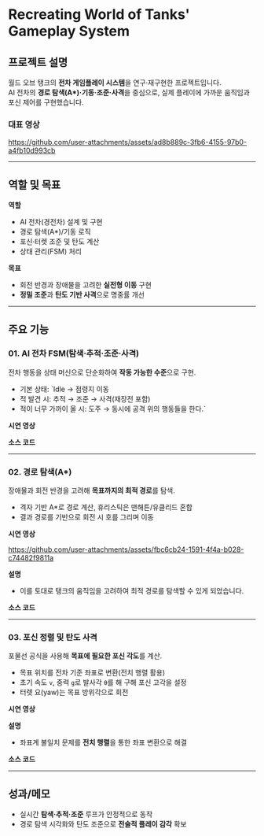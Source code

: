 # Recreating World of Tanks' Gameplay System

## 프로젝트 설명
월드 오브 탱크의 **전차 게임플레이 시스템**을 연구·재구현한 프로젝트입니다.  
AI 전차의 **경로 탐색(A\*)·기동·조준·사격**을 중심으로, 실제 플레이에 가까운 움직임과 포신 제어를 구현했습니다.

### 대표 영상
<!-- GitHub user-attachments 링크 + YouTube 링크 추가 -->

https://github.com/user-attachments/assets/ad8b889c-3fb6-4155-97b0-a4fb10d993cb

---

## 역할 및 목표

**역할**
- AI 전차(경전차) 설계 및 구현
- 경로 탐색(A\*)/기동 로직
- 포신·터렛 조준 및 탄도 계산
- 상태 관리(FSM) 처리

**목표**
- 회전 반경과 장애물을 고려한 **실전형 이동** 구현
- **정밀 조준**과 **탄도 기반 사격**으로 명중률 개선

---

## 주요 기능

### 01. AI 전차 FSM(탐색·추적·조준·사격)
전차 행동을 상태 머신으로 단순화하여 **작동 가능한 수준**으로 구현.
- 기본 상태: `Idle → 점령지 이동
- 적 발견 시: 추적 → 조준 → 사격(재장전 포함)
- 적이 너무 가까이 올 시: 도주 → 동시에 공격
위의 행동들을 한다.`

**시연 영상**



**소스 코드**  

---

### 02. 경로 탐색(A\*)
장애물과 회전 반경을 고려해 **목표까지의 최적 경로**를 탐색.
- 격자 기반 A\*로 경로 계산, 휴리스틱은 맨해튼/유클리드 혼합
- 결과 경로를 기반으로 회전 시 호를 그리며 이동

**시연 영상**



https://github.com/user-attachments/assets/fbc6cb24-1591-4f4a-b028-c74482f9811a



**설명**
- 이를 토대로 탱크의 움직임을 고려하여 최적 경로를 탐색할 수 있게 되었습니다.

**소스 코드**  

---

### 03. 포신 정렬 및 탄도 사격
포물선 공식을 사용해 **목표에 필요한 포신 각도**를 계산.
- 목표 위치를 전차 기준 좌표로 변환(전치 행렬 활용)  
- 초기 속도 `v`, 중력 `g`로 발사각 `θ`를 해 구해 포신 고각을 설정  
- 터렛 요(yaw)는 목표 방위각으로 회전

**시연 영상**  

**설명**
- 좌표계 불일치 문제를 **전치 행렬**을 통한 좌표 변환으로 해결

**소스 코드**  

---

## 성과/메모
- 실시간 **탐색·추적·조준** 루프가 안정적으로 동작
- 경로 탐색 시각화와 탄도 조준으로 **전술적 플레이 감각** 확보
